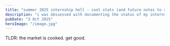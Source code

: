 ```yaml
---
title: "summer 2025 internship hell - cool stats (and future notes to self)"
description: "i was obssessed with documenting the status of my internship apps. on excel."
pubDate: "3 Oct 2025"
heroImage: "/image.jpg"
---
```


TLDR: the market is cooked. get good.
